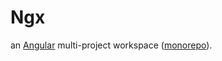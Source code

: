 # Ngx

an [Angular](angular.io) multi-project workspace ([monorepo](angular.io/guide/file-structure#setting-up-for-a-multi-project-workspace)).
